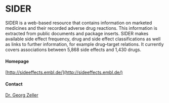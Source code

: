 # SIDER
SIDER is a web-based resource that contains information on marketed medicines and their recorded adverse drug reactions. This information is extracted from public documents and package inserts. SIDER makes available side effect frequency, drug and side effect classifications as well as links to further information, for example drug–target relations. It currently covers associations between 5,868 side effects and 1,430 drugs.
#### Homepage
[http://sideeffects.embl.de/](http://sideeffects.embl.de/)
#### Contact
[Dr. Georg Zeller](http://congo.embl.de/hd-hub/dr-georg-zeller/)
